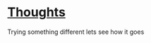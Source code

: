 
# [Thoughts](https://fnyasimi.github.io/thoughts/)

Trying something different lets see how it goes
